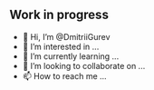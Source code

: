 ## Work in progress
- 👋 Hi, I’m @DmitriiGurev
- 👀 I’m interested in ...
- 🌱 I’m currently learning ...
- 💞️ I’m looking to collaborate on ...
- 📫 How to reach me ...

<!---
DmitriiGurev/DmitriiGurev is a ✨ special ✨ repository because its `README.md` (this file) appears on your GitHub profile.
You can click the Preview link to take a look at your changes.
--->
